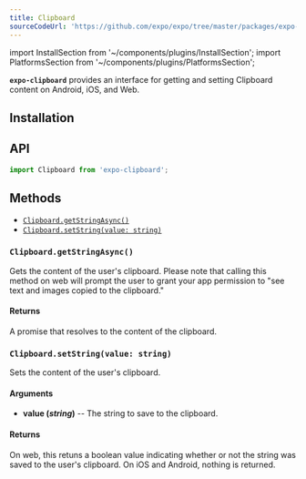 ```yaml
---
title: Clipboard
sourceCodeUrl: 'https://github.com/expo/expo/tree/master/packages/expo-clipboard'
---
```


import InstallSection from '~/components/plugins/InstallSection';
import PlatformsSection from '~/components/plugins/PlatformsSection';

**`expo-clipboard`** provides an interface for getting and setting Clipboard content on Android, iOS, and Web.

<PlatformsSection android emulator ios simulator web />

## Installation

<InstallSection packageName="expo-clipboard" />

## API

```js
import Clipboard from 'expo-clipboard';
```

## Methods

- [`Clipboard.getStringAsync()`](#clipboardgetstringasync)
- [`Clipboard.setString(value: string)`](#clipboardsetstringvalue-string)

### `Clipboard.getStringAsync()`

Gets the content of the user's clipboard. Please note that calling this method on web will prompt the user to grant your app permission to "see text and images copied to the clipboard."

#### Returns

A promise that resolves to the content of the clipboard.

### `Clipboard.setString(value: string)`

Sets the content of the user's clipboard.

#### Arguments

- **value (_string_)** -- The string to save to the clipboard.

#### Returns

On web, this retuns a boolean value indicating whether or not the string was saved to the user's clipboard. On iOS and Android, nothing is returned.
